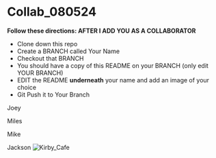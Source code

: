 # Collab_080524

<b>Follow these directions: AFTER I ADD YOU AS A COLLABORATOR</b>

- Clone down this repo
- Create a BRANCH called Your Name
- Checkout that BRANCH
- You should have a copy of this README on your BRANCH (only edit YOUR BRANCH)
- EDIT the README <b>underneath</b> your name and add an image of your choice
- Git Push it to Your Branch


Joey




Miles




Mike





Jackson
![Kirby_Cafe](https://scontent.fphl1-1.fna.fbcdn.net/v/t39.30808-6/358425271_6363910547011074_5781291568439965650_n.jpg?_nc_cat=105&ccb=1-7&_nc_sid=127cfc&_nc_ohc=OwI9vm3J46UQ7kNvgHSm08w&_nc_ht=scontent.fphl1-1.fna&oh=00_AYDX3WCBpA1KYT4AXyA1F2YCqESDtqC-0vRoHK8rhZbf3g&oe=66B845DF)
